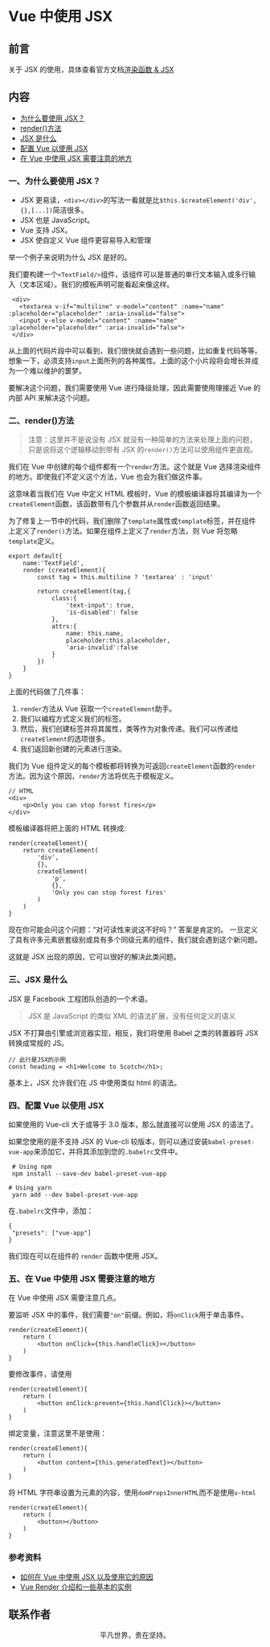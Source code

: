 # Vue 中使用 JSX

## 前言

关于 JSX 的使用，具体查看官方文档[渲染函数 & JSX](https://cn.vuejs.org/v2/guide/render-function.html)

## 内容

- [为什么要使用 JSX？](#一、为什么要使用-jsx？)
- [render()方法](#二、render-方法)
- [JSX 是什么](#三、jsx-是什么)
- [配置 Vue 以使用 JSX](#四、配置-vue-以使用-jsx)
- [在 Vue 中使用 JSX 需要注意的地方](#五、在-vue-中使用-jsx-需要注意的地方)

### 一、为什么要使用 JSX？

- JSX 更易读，`<div></div>`的写法一看就是比`$this.$createElement('div',{},[...])`简洁很多。
- JSX 也是 JavaScript。
- Vue 支持 JSX。
- JSX 使自定义 Vue 组件更容易导入和管理

举一个例子来说明为什么 JSX 是好的。

我们要构建一个`<TextField/>`组件，该组件可以是普通的单行文本输入或多行输入（文本区域）。我们的模板声明可能看起来像这样。

```
 <div>
   <textarea v-if="multiline" v-model="content" :name="name" :placeholder="placeholder" :aria-invalid="false">
   <input v-else v-model="content" :name="name" :placeholder="placeholder" :aria-invalid="false">
 </div>
```

从上面的代码片段中可以看到，我们很快就会遇到一些问题，比如重复代码等等。想象一下，必须支持`input`上面所列的各种属性。上面的这个小片段将会增长并成为一个难以维护的噩梦。

要解决这个问题，我们需要使用 Vue 进行降级处理，因此需要使用理接近 Vue 的内部 API 来解决这个问题。

### 二、render()方法

> 注意：这里并不是说没有 JSX 就没有一种简单的方法来处理上面的问题，只是说将这个逻辑移动到带有 JSX 的`render()`方法可以使用组件更直观。

我们在 Vue 中创建的每个组件都有一个`render`方法。这个就是 Vue 选择渲染组件的地方。即使我们不定义这个方法，Vue 也会为我们做这件事。

这意味着当我们在 Vue 中定义 HTML 模板时，Vue 的模板编译器将其编译为一个`createElement`函数，该函数带有几个参数并从`render`函数返回结果。

为了修复上一节中的代码，我们删除了`template`属性或`template`标签，并在组件上定义了`render()`方法。如果在组件上定义了`render`方法，则 Vue 将忽略`template`定义。

```
export default{
    name:'TextField',
    render (createElement){
        const tag = this.multiline ? 'textarea' : 'input'

        return createElement(tag,{
            class:{
                'text-input': true,
                'is-disabled': false
            },
            attrs:{
                name: this.name,
                placeholder:this.placeholder,
                'aria-invalid':false
            }
        })
    }
}
```

上面的代码做了几件事：

1. `render`方法从 Vue 获取一个`createElement`助手。
2. 我们以编程方式定义我们的标签。
3. 然后，我们创建标签并将其属性，类等作为对象传递。我们可以传递给`createElement`的选项很多。
4. 我们返回新创建的元素进行渲染。

我们为 Vue 组件定义的每个模板都将转换为可返回`createElement`函数的`render`方法。因为这个原因，`render`方法将优先于模板定义。

```
// HTML
<div>
    <p>Only you can stop forest fires</p>
</div>
```

模板编译器将把上面的 HTML 转换成:

```
render(createElement){
    return createElement(
        'div',
        {},
        createElement(
            'p',
            {},
            'Only you can stop forest fires'
        )
    )
}
```

现在你可能会问这个问题：“对可读性来说这不好吗？” 答案是肯定的。 一旦定义了具有许多元素嵌套级别或具有多个同级元素的组件，我们就会遇到这个新问题。

这就是 JSX 出现的原因，它可以很好的解决此类问题。

### 三、JSX 是什么

JSX 是 Facebook 工程团队创造的一个术语。

> JSX 是 JavaScript 的类似 XML 的语法扩展，没有任何定义的语义

JSX 不打算由引擎或浏览器实现，相反，我们将使用 Babel 之类的转置器将 JSX 转换成常规的 JS。

```
// 此行是JSX的示例
const heading = <h1>Welcome to Scotch</h1>;
```

基本上，JSX 允许我们在 JS 中使用类似 html 的语法。

### 四、配置 Vue 以使用 JSX

如果使用的 Vue-cli 大于或等于 3.0 版本，那么就直接可以使用 JSX 的语法了。

如果您使用的是不支持 JSX 的 Vue-cli 较版本，则可以通过安装`babel-preset-vue-app`来添加它，并将其添加到您的`.babelrc`文件中。

```
 # Using npm
 npm install --save-dev babel-preset-vue-app

# Using yarn
 yarn add --dev babel-preset-vue-app
```

在`.babelrc`文件中，添加：

```
{
 "presets": ["vue-app"]
}
```

我们现在可以在组件的 `render` 函数中使用 JSX。

### 五、在 Vue 中使用 JSX 需要注意的地方

在 Vue 中使用 JSX 需要注意几点。

要监听 JSX 中的事件，我们需要`"on"`前缀。例如，将`onClick`用于单击事件。

```
render(createElement){
    return (
        <button onClick={this.handleClick}></button>
    )
}
```

要修改事件，请使用

```
render(createElement){
    return (
        <button onClick:prevent={this.handlClick}></button>
    )
}
```

绑定变量，注意这里不是使用：

```
render(createElement){
    return (
        <button content={this.generatedText}></button>
    )
}
```

将 HTML 字符串设置为元素的内容，使用`domPropsInnerHTML`而不是使用`v-html`

```
render(createElement){
    return (
        <button></button>
    )
}
```

### 参考资料

- [如何在 Vue 中使用 JSX 以及使用它的原因](https://juejin.im/post/5e409f02e51d4526f16e3bce)
- [Vue Render 介绍和一些基本的实例](https://juejin.im/post/5b4eb11a5188251af91a6eaf)

## 联系作者

<div align="center">
    <p>
        平凡世界，贵在坚持。
    </p>
    <img :src="$withBase('/about/contact.png')" />
</div>
